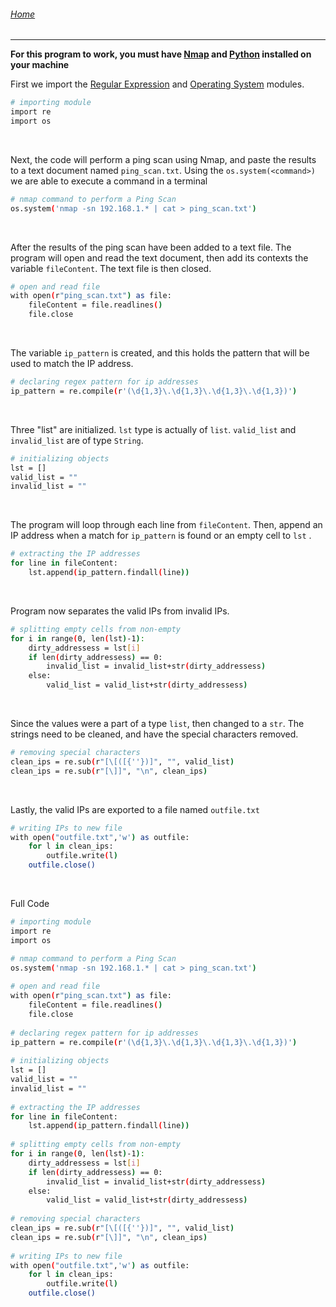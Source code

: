 ###### [Home](https://eddiegranados.github.io/Eduardo_Granados/)        

---

**For this program to work, you must have [Nmap](https://nmap.org/download.html) and [Python](https://www.python.org/downloads/) installed on your machine**



First we  import the [Regular Expression](https://docs.python.org/3/library/re.html#) and [Operating System](https://docs.python.org/3/library/os.html#) modules.
```bash
# importing module      
import re       
import os         
```
</br>



Next, the code will perform a ping scan using Nmap, and paste the results to a text document named `ping_scan.txt`. 
Using the `os.system(<command>)` we are able to execute a command in a terminal
```bash
# nmap command to perform a Ping Scan       
os.system('nmap -sn 192.168.1.* | cat > ping_scan.txt')
```
</br>



After the results of the ping scan have been added to a text file. The program will open and read the text document, then add its contexts the variable `fileContent`. The text file is then closed.
```bash
# open and read file        
with open(r"ping_scan.txt") as file:        
    fileContent = file.readlines()      
    file.close  
```
</br>



The variable `ip_pattern` is created, and this holds the pattern that will be used to match the IP address.
```bash
# declaring regex pattern for ip addresses      
ip_pattern = re.compile(r'(\d{1,3}\.\d{1,3}\.\d{1,3}\.\d{1,3})')
```
</br>



Three "list" are initialized. `lst` type is actually of `list`. `valid_list` and `invalid_list` are of type `String`.
```bash
# initializing objects      
lst = []        
valid_list = ""     
invalid_list = ""       
```
</br>



The program will loop through each line from `fileContent`. Then, append an IP address when a match for `ip_pattern` is found or an empty cell to `lst` .
```bash        
# extracting the IP addresses       
for line in fileContent:        
    lst.append(ip_pattern.findall(line))        
```
</br>



Program now separates the valid IPs from invalid IPs.
```bash        
# splitting empty cells from non-empty      
for i in range(0, len(lst)-1):      
    dirty_addressess = lst[i]       
    if len(dirty_addressess) == 0:      
        invalid_list = invalid_list+str(dirty_addressess)       
    else:       
        valid_list = valid_list+str(dirty_addressess)       
```
</br>



Since the values were a part of a type `list`, then changed to a `str`. The strings need to be cleaned, and have the special characters removed.
```bash    
# removing special characters       
clean_ips = re.sub(r"[\[([{''})]", "", valid_list)      
clean_ips = re.sub(r"[\]]", "\n", clean_ips)        
```
</br>



Lastly, the valid IPs are exported to a file named `outfile.txt`
```bash
# writing IPs to new file       
with open("outfile.txt",'w') as outfile:        
    for l in clean_ips:     
        outfile.write(l)        
    outfile.close()     
```
</br>



Full Code
```bash
# importing module      
import re       
import os              

# nmap command to perform a Ping Scan       
os.system('nmap -sn 192.168.1.* | cat > ping_scan.txt')
        
# open and read file        
with open(r"ping_scan.txt") as file:        
    fileContent = file.readlines()      
    file.close      
        
# declaring regex pattern for ip addresses      
ip_pattern = re.compile(r'(\d{1,3}\.\d{1,3}\.\d{1,3}\.\d{1,3})')
        
# initializing objects      
lst = []        
valid_list = ""     
invalid_list = ""       
        
# extracting the IP addresses       
for line in fileContent:        
    lst.append(ip_pattern.findall(line))        
        
# splitting empty cells from non-empty      
for i in range(0, len(lst)-1):      
    dirty_addressess = lst[i]       
    if len(dirty_addressess) == 0:      
        invalid_list = invalid_list+str(dirty_addressess)       
    else:       
        valid_list = valid_list+str(dirty_addressess)       
        
# removing special characters       
clean_ips = re.sub(r"[\[([{''})]", "", valid_list)      
clean_ips = re.sub(r"[\]]", "\n", clean_ips)        
        
# writing IPs to new file       
with open("outfile.txt",'w') as outfile:        
    for l in clean_ips:     
        outfile.write(l)        
    outfile.close()     
```